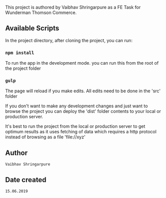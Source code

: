 This project is authored by Vaibhav Shringarpure as a FE Task for Wunderman Thomson Commerce.

## Available Scripts

In the project directory, after cloning the project, you can run:

### `npm install`

To run the app in the development mode. you can run this from the root of the project folder <br>
### `gulp`

The page will reload if you make edits. All edits need to be done in the 'src' folder <br>

If you don't want to make any development changes and just want to browse the project you can deploy the 'dist' folder contents to your local or production server. 

It's best to run the project from the local or production server to get optimum results as it uses fetching of data which requires a http protocol instead of browsing as a file 'file://xyz'

## Author

`Vaibhav Shringarpure`

## Date created 

`15.06.2019`